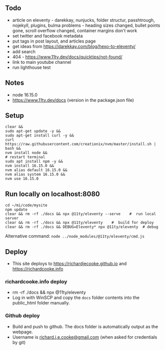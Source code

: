 ## Todo
- article on eleventy - darekkay, nunjucks, folder structur, passhtrough, nojekyll, plugins, bulma problems - heading sizes changed, bullet points gone, scroll overflow changed, container margins don't work
- set twitter and facebook metadata
- put tags in post layout, and articles page
- get ideas from https://darekkay.com/blog/hexo-to-eleventy/
- add search
- 404 - https://www.11ty.dev/docs/quicktips/not-found/
- link to main youtube channel
- run lighthouse test


## Notes
- node 16.15.0
- https://www.11ty.dev/docs (version in the package.json file)

## Setup
```
clear &&
sudo apt-get update -y &&
sudo apt-get install curl -y &&
curl https://raw.githubusercontent.com/creationix/nvm/master/install.sh | bash &&
nvm install node &&
# restart terminal
sudo apt install npm -y &&
nvm install 16.15.0 &&
nvm alias default 16.15.0 &&
nvm alias system 16.15.0 &&
nvm use 16.15.0
```

## Run locally on localhost:8080
```
cd ~/mi/code/mysite
npm update
clear && rm -rf ./docs && npx @11ty/eleventy --serve    #  run local server
clear && rm -rf ./docs && npx @11ty/eleventy    #  build for deploy
clear && rm -rf ./docs && DEBUG=Eleventy* npx @11ty/eleventy  # debug
```

Alternative command: `node ../node_modules/@11ty/eleventy/cmd.js`

## Deploy
- This site deploys to https://richardjecooke.github.io and https://richardcooke.info

### richardcooke.info deploy
- rm -rf ./docs && npx @11ty/eleventy
- Log in with WinSCP and copy the `docs` folder contents into the public_html folder manually.

### Github deploy
- Build and push to github. The docs folder is automatically output as the webpage.
- Username is richard.j.e.cooke@gmail.com (when asked for credentials by git)